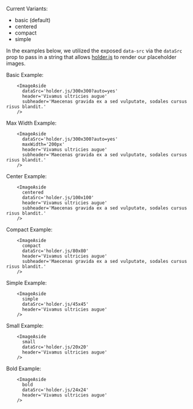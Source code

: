 Current Variants:
* basic (default)
* centered
* compact
* simple

In the examples below, we utilized the exposed `data-src` via the `dataSrc` prop to pass in a string that allows
[holder.js](https://www.npmjs.com/package/holderjs) to render our placeholder images.

Basic Example:

```example
    <ImageAside
      dataSrc='holder.js/300x300?auto=yes'
      header='Vivamus ultricies augue'
      subheader='Maecenas gravida ex a sed vulputate, sodales cursus risus blandit.'
    />
```

Max Width Example:

```example
    <ImageAside
      dataSrc='holder.js/300x300?auto=yes'
      maxWidth='200px'
      header='Vivamus ultricies augue'
      subheader='Maecenas gravida ex a sed vulputate, sodales cursus risus blandit.'
    />
```

Center Example:

```example
    <ImageAside
      centered
      dataSrc='holder.js/100x100'
      header='Vivamus ultricies augue'
      subheader='Maecenas gravida ex a sed vulputate, sodales cursus risus blandit.'
    />
```

Compact Example:

```example
    <ImageAside
      compact
      dataSrc='holder.js/80x80'
      header='Vivamus ultricies augue'
      subheader='Maecenas gravida ex a sed vulputate, sodales cursus risus blandit.'
    />
```


Simple Example:

```example
    <ImageAside
      simple
      dataSrc='holder.js/45x45'
      header='Vivamus ultricies augue'
    />
```

Small Example:

```example
    <ImageAside
      small
      dataSrc='holder.js/20x20'
      header='Vivamus ultricies augue'
    />
```

Bold Example:

```example
    <ImageAside
      bold
      dataSrc='holder.js/24x24'
      header='Vivamus ultricies augue'
    />
```

